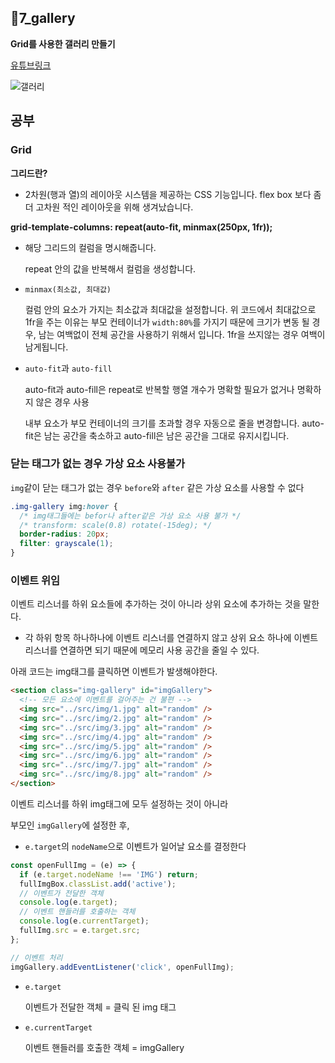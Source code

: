 ## 📁7_gallery

**Grid를 사용한 갤러리 만들기**

[유튜브링크](https://www.youtube.com/watch?v=sHG3Sf6XN9g)

![갤러리](http://drive.google.com/uc?export=view&id=1zzs60sgd6-_ipQaARGzxOp_V5VWA4nUh)

## 공부

### Grid

**그리드란?**

- 2차원(행과 열)의 레이아웃 시스템을 제공하는 CSS 기능입니다.
  flex box 보다 좀 더 고차원 적인 레이아웃을 위해 생겨났습니다.

**grid-template-columns: repeat(auto-fit, minmax(250px, 1fr));**

- 해당 그리드의 컬럼을 명시해줍니다.

  repeat 안의 값을 반복해서 컬럼을 생성합니다.

- `minmax(최소값, 최대값)`

  컬럼 안의 요소가 가지는 최소값과 최대값을 설정합니다. 위 코드에서 최대값으로 1fr을 주는 이유는 부모 컨테이너가 `width:80%`를 가지기 때문에 크기가 변동 될 경우, 남는 여백없이 전체 공간을 사용하기 위해서 입니다. 1fr을 쓰지않는 경우 여백이 남게됩니다.

- `auto-fit`과 `auto-fill`

  auto-fit과 auto-fill은 repeat로 반복할 행열 개수가 명확할 필요가 없거나 명확하지 않은 경우 사용

  내부 요소가 부모 컨테이너의 크기를 초과할 경우 자동으로 줄을 변경합니다.
  auto-fit은 남는 공간을 축소하고 auto-fill은 남은 공간을 그대로 유지시킵니다.

### 닫는 태그가 없는 경우 가상 요소 사용불가

`img`같이 닫는 태그가 없는 경우 `before`와 `after` 같은 가상 요소를 사용할 수 없다

```css
.img-gallery img:hover {
  /* img태그들에는 befor나 after같은 가상 요소 사용 불가 */
  /* transform: scale(0.8) rotate(-15deg); */
  border-radius: 20px;
  filter: grayscale(1);
}
```

### 이벤트 위임

이벤트 리스너를 하위 요소들에 추가하는 것이 아니라 상위 요소에 추가하는 것을 말한다.

- 각 하위 항목 하나하나에 이벤트 리스너를 연결하지 않고 상위 요소 하나에 이벤트 리스너를 연결하면 되기 때문에 메모리 사용 공간을 줄일 수 있다.

아래 코드는 img태그를 클릭하면 이벤트가 발생해야한다.

```html
<section class="img-gallery" id="imgGallery">
  <!-- 모든 요소에 이벤트를 걸어주는 건 불편 -->
  <img src="../src/img/1.jpg" alt="random" />
  <img src="../src/img/2.jpg" alt="random" />
  <img src="../src/img/3.jpg" alt="random" />
  <img src="../src/img/4.jpg" alt="random" />
  <img src="../src/img/5.jpg" alt="random" />
  <img src="../src/img/6.jpg" alt="random" />
  <img src="../src/img/7.jpg" alt="random" />
  <img src="../src/img/8.jpg" alt="random" />
</section>
```

이벤트 리스너를 하위 img태그에 모두 설정하는 것이 아니라

부모인 `imgGallery`에 설정한 후,

- `e.target`의 `nodeName`으로 이벤트가 일어날 요소를 결정한다

```js
const openFullImg = (e) => {
  if (e.target.nodeName !== 'IMG') return;
  fullImgBox.classList.add('active');
  // 이벤트가 전달한 객체
  console.log(e.target);
  // 이벤트 핸들러를 호출하는 객체
  console.log(e.currentTarget);
  fullImg.src = e.target.src;
};

// 이벤트 처리
imgGallery.addEventListener('click', openFullImg);
```

- `e.target`

  이벤트가 전달한 객체 = 클릭 된 img 태그

- `e.currentTarget`

  이벤트 핸들러를 호출한 객체 = imgGallery
